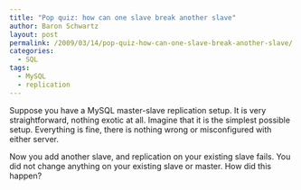 ```yaml
---
title: "Pop quiz: how can one slave break another slave"
author: Baron Schwartz
layout: post
permalink: /2009/03/14/pop-quiz-how-can-one-slave-break-another-slave/
categories:
  - SQL
tags:
  - MySQL
  - replication
---
```

Suppose you have a MySQL master-slave replication setup. It is very straightforward, nothing exotic at all. Imagine that it is the simplest possible setup. Everything is fine, there is nothing wrong or misconfigured with either server.

Now you add another slave, and replication on your existing slave fails. You did not change anything on your existing slave or master. How did this happen?
